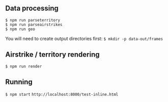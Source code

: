 
Data processing
---------------
```
$ npm run parseterritory
$ npm run parseairstrikes
$ npm run geo
```

You will need to create output directories first:
`$ mkdir -p data-out/frames`

Airstrike / territory rendering
--------------------------------
`$ npm run render`

Running
--------
`$ npm start`
`http://localhost:8000/test-inline.html`
